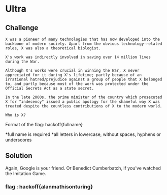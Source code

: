 # Ultra

## Challenge
`X was a pioneer of many technologies that has now developed into the backbone of modern society. Apart from the obvious technology-related roles, X was also a theoretical biologist.`

`X's work was indirectly involved in saving over 14 million lives during the War.`

`Although X's works were crucial in winning the War, X never appreciated for it during X's lifetime; partly because of an irrational hatred/prejudice against a group of people that X belonged to, and partly because most of the work was protected under the Official Secrets Act as a state secret.`

`In the late 2000s, the prime minister of the country which prosecuted X for "indecency" issued a public apology for the shameful way X was treated despite the countless contributions of X to the modern world.`

`Who is X?`

Format of the flag: hackoff{fullname}

*full name is required
*all letters in lowercase, without spaces, hyphens or underscores


## Solution
Again, Google is your friend. Or Benedict Cumberbatch, if you've watched the Imitation Game.
### flag : hackoff{alanmathisonturing}

